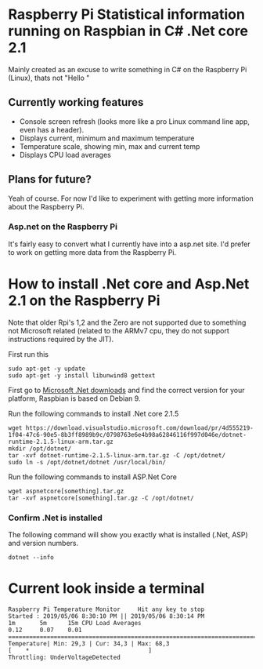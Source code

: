

# Raspberry Pi Statistical information running on Raspbian in C# .Net core 2.1
Mainly created as an excuse to write something in C# on the Raspberry Pi (Linux), thats not "Hello "

## Currently working features

 - Console screen refresh (looks more like a pro Linux command line app, even has a header).
 - Displays current, minimum and maximum temperature
 - Temperature scale, showing min, max and current temp
 - Displays CPU load averages

## Plans for future?
Yeah of course. For now I'd like to experiment with getting more information about the Raspberry Pi.

### Asp.net on the Raspberry Pi
It's fairly easy to convert what I currently have into a asp.net site. I'd prefer to work on getting more data from the Raspberry Pi.


# How to install .Net core and Asp.Net 2.1 on the Raspberry Pi
Note that older Rpi's 1,2 and the Zero are not supported due to something not Microsoft related (related to the ARMv7 cpu, they do not support instructions required by the JIT).

First run this

    sudo apt-get -y update
    sudo apt-get -y install libunwind8 gettext

First go to [Microsoft .Net downloads](https://www.microsoft.com/net/download) and find the correct version for your platform, Raspbian is based on Debian 9.

Run the following commands to install .Net core 2.1.5

    wget https://download.visualstudio.microsoft.com/download/pr/4d555219-1f04-47c6-90e5-8b3ff8989b9c/0798763e6e4b98a62846116f997d046e/dotnet-runtime-2.1.5-linux-arm.tar.gz
    mkdir /opt/dotnet/
    tar -xvf dotnet-runtime-2.1.5-linux-arm.tar.gz -C /opt/dotnet/
    sudo ln -s /opt/dotnet/dotnet /usr/local/bin/

Run the following commands to install ASP.Net Core

    wget aspnetcore[something].tar.gz
    tar -xvf aspnetcore[something].tar.gz -C /opt/dotnet/

### Confirm .Net is installed

The following command will show you exactly what is installed (.Net, ASP) and version numbers.

    dotnet --info

# Current look inside a terminal

```
Raspberry Pi Temperature Monitor     Hit any key to stop
Started : 2019/05/06 8:30:10 PM || 2019/05/06 8:30:14 PM
1m       5m      15m CPU Load Averages
0.12     0.07    0.01
=============================================================================
Temperature| Min: 29,3 | Cur: 34,3 | Max: 68,3
[    *                                  ]
Throttling: UnderVoltageDetected
```
